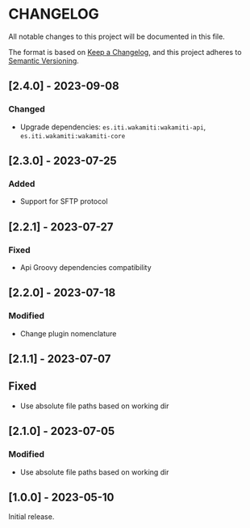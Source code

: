 # CHANGELOG

All notable changes to this project will be documented in this file.

The format is based on [Keep a Changelog][1],
and this project adheres to [Semantic Versioning][2].

## [2.4.0] - 2023-09-08

### Changed
- Upgrade dependencies: `es.iti.wakamiti:wakamiti-api`, `es.iti.wakamiti:wakamiti-core`

## [2.3.0] - 2023-07-25

### Added
- Support for SFTP protocol

## [2.2.1] - 2023-07-27

### Fixed

- Api Groovy dependencies compatibility

## [2.2.0] - 2023-07-18

### Modified

- Change plugin nomenclature



## [2.1.1] - 2023-07-07

## Fixed

- Use absolute file paths based on working dir

## [2.1.0] - 2023-07-05

### Modified

- Use absolute file paths based on working dir

## [1.0.0] - 2023-05-10

Initial release.  


[1]: <https://keepachangelog.com/en/1.0.0/>
[2]: <https://semver.org>